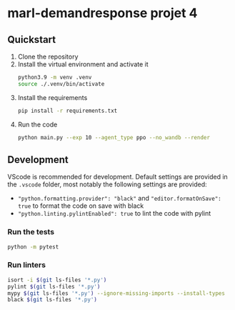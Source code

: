 # marl-demandresponse projet 4

## Quickstart

1. Clone the repository
2. Install the virtual environment and activate it
    ```bash
    python3.9 -m venv .venv
    source ./.venv/bin/activate
    ```
3. Install the requirements
    ```bash
    pip install -r requirements.txt
    ```
4. Run the code
    ```bash
    python main.py --exp 10 --agent_type ppo --no_wandb --render
    ```

## Development
VScode is recommended for development. Default settings are provided in the `.vscode` folder, most notably the following settings are provided:
- `"python.formatting.provider": "black"` and `"editor.formatOnSave": true` to format the code on save with black
- `"python.linting.pylintEnabled": true` to lint the code with pylint
### Run the tests

```bash
python -m pytest
```

### Run linters

```bash
isort -i $(git ls-files '*.py')
pylint $(git ls-files '*.py')
mypy $(git ls-files '*.py') --ignore-missing-imports --install-types
black $(git ls-files '*.py')
```


